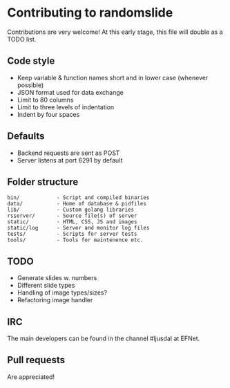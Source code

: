 # Contributing to randomslide
Contributions are very welcome! At this early stage, this file will double as a TODO list.

## Code style
* Keep variable & function names short and in lower case (whenever possible)
* JSON format used for data exchange
* Limit to 80 columns
* Limit to three levels of indentation
* Indent by four spaces

## Defaults
* Backend requests are sent as POST
* Server listens at port 6291 by default

## Folder structure
```
bin/            - Script and compiled binaries
data/           - Home of database & pidfiles
lib/            - Custom golang libraries
rsserver/       - Source file(s) of server
static/         - HTML, CSS, JS and images
static/log      - Server and monitor log files
tests/          - Scripts for server tests
tools/          - Tools for maintenence etc.
```

## TODO
* Generate slides w. numbers
* Different slide types
* Handling of image types/sizes?
* Refactoring image handler

## IRC
The main developers can be found in the channel #ljusdal at EFNet.

## Pull requests
Are appreciated!
